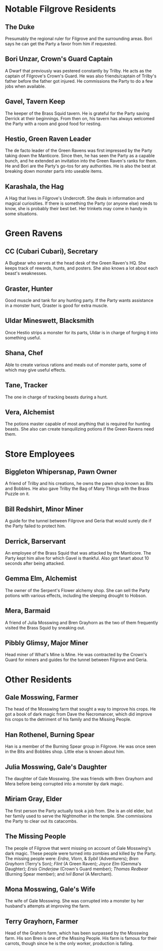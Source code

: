 # Notable Filgrove Residents

## The Duke 

Presumably the regional ruler for Filgrove and the surrounding areas. Bori says he can get the Party a favor from him if requested.

## Bori Unzar, Crown's Guard Captain 

A Dwarf that previously was pestered constantly by Trilby. He acts as the captain of Filgrove's Crown's Guard. He was also friends/captain of Trilby's father before the father got injured. He commissions the Party to do a few jobs when available.

## Gavel, Tavern Keep 

The keeper of the Brass Squid tavern. He is grateful for the Party saving Derrick at their beginnings. From then on, his tavern has always welcomed the Party with a room and good food for resting.

## Hestio, Green Raven Leader 

The de facto leader of the Green Ravens was first impressed by the Party taking down the Manticore. Since then, he has seen the Party as a capable bunch, and he extended an invitation into the Green Raven's ranks for them. He and Bori are the Party's go-tos for any authorities. He is also the best at breaking down monster parts into useable items.

## Karashala, the Hag 

A Hag that lives in Filgrove's Undercroft. She deals in information and magical curiosities. If there is something the Party (or anyone else) needs to know, she is probably their best bet. Her trinkets may come in handy in some situations.

# Green Ravens 

## CC (Cubari Cubari), Secretary

A Bugbear who serves at the head desk of the Green Raven's HQ. She keeps track of rewards, hunts, and posters. She also knows a lot about each beast's weaknesses.

## Graster, Hunter

Good muscle and tank for any hunting party. If the Party wants assistance in a monster hunt, Graster is good for extra muscle.

## Uldar Mineswett, Blacksmith

Once Hestio strips a monster for its parts, Uldar is in charge of forging it into something useful.

## Shana, Chef

Able to create various rations and meals out of monster parts, some of which may give useful effects.

## Tane, Tracker

The one in charge of tracking beasts during a hunt.

## Vera, Alchemist

The potions master capable of most anything that is required for hunting beasts. She also can create tranquilizing potions if the Green Ravens need them.

# Store Employees

## Biggleton Whipersnap, Pawn Owner 

A friend of Trilby and his creations, he owns the pawn shop known as Bits and Bobbles. He also gave Trilby the Bag of Many Things with the Brass Puzzle on it.

## Bill Redshirt, Minor Miner 

A guide for the tunnel between Filgrove and Geria that would surely die if the Party failed to protect him. 

## Derrick, Barservant 

An employee of the Brass Squid that was attacked by the Manticore. The Party kept him alive for which Gavel is thankful. Also got fanart about 10 seconds after being attacked.

## Gemma Elm, Alchemist 

The owner of the Serpent's Flower alchemy shop. She can sell the Party potions with various effects, including the sleeping drought to Hobson.

## Mera, Barmaid 

A friend of Julia Mosswing and Bren Grayhorn as the two of them frequently visited the Brass Squid by sneaking out. 

## Pibbly Glimsy, Major Miner 

Head miner of What's Mine is Mine. He was contracted by the Crown's Guard for miners and guides for the tunnel between Filgrove and Geria.

# Other Residents

## Gale Mosswing, Farmer 

The head of the Mosswing farm that sought a way to improve his crops. He got a book of dark magic from Dave the Necromancer, which did improve his crops to the detriment of his family and the Missing People.

## Han Rothenel, Burning Spear 

Han is a member of the Burning Spear group in Filgrove. He was once seen in the Bits and Bobbles shop. Little else is known about him.

## Julia Mosswing, Gale's Daughter 

The daughter of Gale Mosswing. She was friends with Bren Grayhorn and Mera before being corrupted into a monster by dark magic.

## Miriam Gray, Elder 

The first person the Party actually took a job from. She is an old elder, but her family used to serve the Nightmother in the temple. She commissions the Party to clear out its catacombs.

## The Missing People 

The people of Filgrove that went missing on account of Gale Mosswing's dark magic. These people were turned into zombies and killed by the Party. <br>
The missing people were: *Erdra*, *Vlorn*, & *Sybil* (Adventurers); *Bren Grayhorn* (Terry's Son); *Flint* (A Green Raven); *Joyce Elm* (Gemma's Daughter); *Ersis Cinderjaw* (Crown's Guard member); *Thomas Redbear* (Burning Spear member); and *Ivil Banel* (A Merchant).

## Mona Mosswing, Gale's Wife 

The wife of Gale Mosswing. She was corrupted into a monster by her husband's attempts at improving the farm.

## Terry Grayhorn, Farmer 

Head of the Grahorn farm, which has been surpassed by the Mosswing farm. His son Bren is one of the Missing People. His farm is famous for their carrots, though since he is the only worker, production is falling.